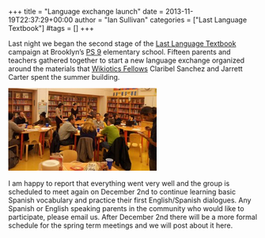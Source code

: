 +++
title = "Language exchange launch"
date = 2013-11-19T22:37:29+00:00
author = "Ian Sullivan"
categories = ["Last Language Textbook"]
#tags = []
+++

Last night we began the second stage of the [Last Language Textbook](https://web.archive.org/web/20160326005010/http://thelastlanguagetextbook.org/) campaign at Brooklyn’s [PS 9](https://www.ps9brooklyn.org/) elementary school. Fifteen parents and teachers gathered together to start a new language exchange organized around the materials that [Wikiotics Fellows](/blog/2013/06/building-for-the-world/) Claribel Sanchez and Jarrett Carter spent the summer building.

[![2013-11-18_194942-c-Wikiotics-LibraryShot](2013-11-18_194942-c-Wikiotics-LibraryShot-300x167.jpg)](2013-11-18_194942-c-Wikiotics-LibraryShot.jpg)

I am happy to report that everything went very well and the group is scheduled to meet again on December 2nd to continue learning basic Spanish vocabulary and practice their first English/Spanish dialogues. Any Spanish or English speaking parents in the community who would like to participate, please email us. After December 2nd there will be a more formal schedule for the spring term meetings and we will post about it here.
